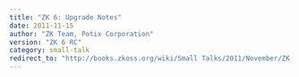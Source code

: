 ```yaml
---
title: "ZK 6: Upgrade Notes"
date: 2011-11-15
author: "ZK Team, Potix Corporation"
version: "ZK 6 RC"
category: small-talk
redirect_to: "http://books.zkoss.org/wiki/Small Talks/2011/November/ZK 6: Upgrade Notes"
---
```

